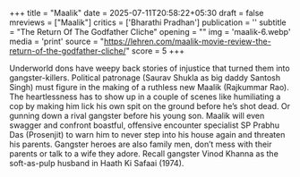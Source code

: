 +++
title = "Maalik"
date = 2025-07-11T20:58:22+05:30
draft = false
mreviews = ["Maalik"]
critics = ['Bharathi Pradhan']
publication = ''
subtitle = "The Return Of The Godfather Cliche"
opening = ""
img = 'maalik-6.webp'
media = 'print'
source = "https://lehren.com/maalik-movie-review-the-return-of-the-godfather-cliche/"
score = 5
+++

Underworld dons have weepy back stories of injustice that turned them into gangster-killers. Political patronage (Saurav Shukla as big daddy Santosh Singh) must figure in the making of a ruthless new Maalik (Rajkummar Rao). The heartlessness has to show up in a couple of scenes like humiliating a cop by making him lick his own spit on the ground before he’s shot dead. Or gunning down a rival gangster before his young son. Maalik will even swagger and confront boastful, offensive encounter specialist SP Prabhu Das (Prosenjit) to warn him to never step into his house again and threaten his parents. Gangster heroes are also family men, don’t mess with their parents or talk to a wife they adore. Recall gangster Vinod Khanna as the soft-as-pulp husband in Haath Ki Safaai (1974).
